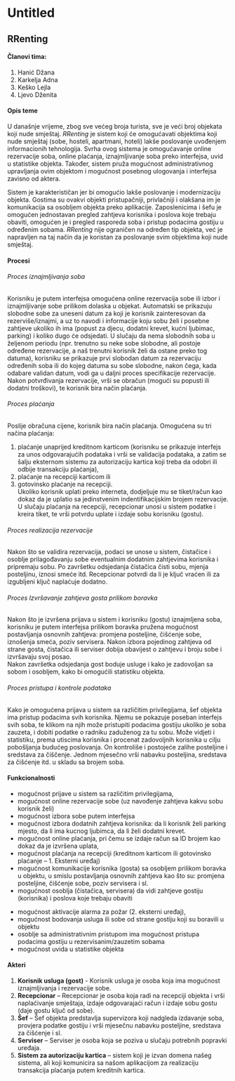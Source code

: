 # Untitled
## RRenting
#### Članovi tima: 
  1. Hanić Džana 
  2. Karkelja Adna 
  3. Keško Lejla 
  4. Ljevo Dženita

#### Opis teme
U današnje vrijeme, zbog sve većeg broja turista, sve je veći broj objekata koji nude smještaj. *RRenting* je sistem koji će omogućavati objektima koji nude smještaj (sobe, hosteli, apartmani, hoteli) lakše poslovanje uvođenjem informacionih tehnologija. Svrha ovog sistema je omogućavanje online rezervacije soba, online plaćanja, iznajmljivanje soba preko interfejsa, uvid u statistike objekta. Također, sistem pruža mogućnost administrativnog upravljanja ovim objektom i mogućnost posebnog ulogovanja i interfejsa zavisno od aktera.

Sistem je karakterističan jer bi omogućio lakše poslovanje i modernizaciju objekta. Gostima su ovakvi objekti pristupačniji, privlačniji i olakšana im je komunikacija sa osobljem objekta preko aplikacije. Zaposlenicima i šefu je omogućen jednostavan pregled zahtjeva korisnika i poslova koje trebaju obaviti, omogućen je i pregled rasporeda soba i pristup podacima gostiju u određenim sobama. *RRenting* nije ograničen na određen tip objekta, već je napravljen na taj način da je koristan za poslovanje svim objektima koji nude smještaj. 


#### Procesi	
###### Proces iznajmljivanja soba
Korisniku je putem interfejsa omogućena online rezervacija sobe ili izbor i iznajmljivanje sobe prilikom dolaska u objekat.   Automatski se prikazuju slobodne sobe za uneseni datum za koji je korisnik zainteresovan da rezerviše/iznajmi, a uz to navodi i informacije koju sobu želi i posebne zahtjeve ukoliko ih ima (popust za djecu, dodatni krevet, kućni ljubimac, parking) i koliko dugo će odsjedati. 
U slučaju da nema slobodnih soba u željenom periodu (npr. trenutno su neke sobe slobodne, ali postoje određene rezervacije, a naš trenutni korisnik želi da ostane preko tog datuma), korisniku se prikazuje prvi slobodan datum za rezervaciju određenih soba ili do kojeg datuma su sobe slobodne, nakon čega, kada odabare validan datum, vodi ga u daljni proces specifikacije rezervacije. Nakon potvrđivanja rezervacije, vrši se obračun (mogući su popusti ili dodatni troškovi), te korisnik bira način plaćanja.

###### Proces plaćanja
Poslije obračuna cijene, korisnik bira način plaćanja. Omogućena su tri načina plaćanja: 
  1.	plaćanje unaprijed kreditnom karticom (korisniku se prikazuje interfejs za unos odgovarajućih podataka i vrši se validacija podataka, a zatim se šalju eksternom sistemu za autorizaciju kartica koji treba da odobri ili odbije transakciju plaćanja), 
  2.	plaćanje na recepciji karticom ili 
  3.	gotovinsko plaćanje na recepciji.  
Ukoliko korisnik uplati preko interneta, dodjeljuje  mu se tiket/račun kao dokaz da je uplatio sa jedinstvenim indentifikacijskim brojem rezervacije. U slučaju plaćanja na recepciji, recepcionar unosi u sistem podatke i kreira tiket, te vrši potvrdu uplate i izdaje sobu korisniku (gostu).

###### Proces realizacija rezervacije
Nakon što se validira rezervacija, podaci se unose u sistem, čistačice i osoblje prilagođavanju sobe eventualnim dodatnim zahtjevima korisnika i pripremaju sobu. Po završetku odsjedanja čistačica čisti sobu, mjenja posteljinu, iznosi smeće itd. Recepcionar potvrdi da li je ključ vraćen ili za izgubljeni ključ naplaćuje dodatno.

###### Proces Izvršavanje zahtjeva gosta prilikom boravka
Nakon što je izvršena prijava u sistem i korisniku (gostu) iznajmljena soba, korisniku je putem interfejsa prilikom boravka pružena mogućnost postavljanja osnovnih zahtjeva: promjena posteljine, čišćenje sobe, iznošenja smeća, poziv servisera. Nakon izbora pojedinog zahtjeva od strane gosta, čistačica ili serviser dobija obavijest o zahtjevu i broju sobe i izvršavaju svoj posao.  
Nakon završetka odsjedanja gost boduje usluge i kako je zadovoljan sa sobom i osobljem, kako bi omogućili statistiku objekta. 

###### Proces pristupa i kontrole podataka
Kako je omogućena prijava u sistem sa različitim privilegijama, šef objekta ima pristup podacima svih korisnika. Njemu se pokazuje poseban interfejs svih soba, te klikom na njih može pristupiti podacima gostiju ukoliko je soba zauzeta, i dobiti podatke o radniku zaduženog za tu sobu. Može vidjeti i statistiku, prema utiscima korisnika i procenat zadovoljnih korisnika u cilju pobošljanja budućeg poslovanja. On kontroliše i postojeće zalihe posteljine i sredstava za čiščenje. Jednom mjesečno vrši nabavku posteljina, sredstava za čišćenje itd. u skladu sa brojem soba.


#### Funkcionalnosti

*	mogućnost prijave u sistem sa različitim privilegijama,
*	mogućnost online rezervacije sobe (uz navođenje zahtjeva kakvu sobu korisnik želi)
*	mogućnost izbora sobe putem interfejsa
*	mogućnost izbora dodatnih zahtjeva korisnika: da li korisnik želi parking mjesto, da li ima kucnog ljubimca, da li želi dodatni krevet.
*	mogućnost online plaćanja, pri čemu se izdaje račun sa ID brojem kao dokaz da je izvršena uplata,
*	mogućnost plaćanja na recepciji (kreditnom karticom ili gotovinsko plaćanje – 1. Eksterni uređaj)
*	mogućnost komunikacije korisnika (gosta) sa osobljem prilikom boravka u objektu, u smislu postavljanja osnovnih zahtjeva kao što su: promjena posteljine, čišćenje sobe, poziv servisera i sl.
*	mogućnost osoblja (čistačica, servisera) da vidi zahtjeve gostiju (korisnika) i poslova koje trebaju obaviti
-	mogućnost aktivacije alarma za požar (2. eksterni uređaj),
-	mogućnost bodovanja usluga ili sobe od strane gostiju koji su boravili u objektu
-	osoblje sa administrativnim pristupom ima mogućnost pristupa podacima gostiju u rezervisanim/zauzetim sobama
-	mogućnost uvida u statistike objekta


#### Akteri

1.	**Korisnik usluga (gost)** - Korisnik usluga je osoba koja ima mogućnost iznajmljivanja i rezervacije sobe.
2.	**Recepcionar** – Recepcionar je osoba koja radi na recepciji objekta i vrši naplaćivanje smještaja, izdaje odgovarajaći račun i izdaje sobu gostu (daje gostu ključ od sobe). 
3. **Šef** – Šef objekta predstavlja supervizora koji nadgleda izdavanje soba, provjera podatke gostiju i vrši mjesečnu nabavku posteljine, sredstava za čišćenje i sl. 
4. 	**Serviser** – Serviser je osoba koja se poziva u slučaju potrebnih popravki uređaja.
5.	**Sistem za autorizaciju kartica** – sistem koji je izvan domena našeg sistema, ali koji komunicira sa našom aplikacijom za realizaciju transakcija plaćanja putem kreditnih kartica.  



